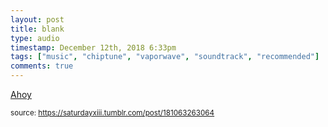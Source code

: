 ```yaml
---
layout: post
title: blank
type: audio
timestamp: December 12th, 2018 6:33pm
tags: ["music", "chiptune", "vaporwave", "soundtrack", "recommended"]
comments: true
---
```

<a href=" https://href.li/?https://xahoy.bandcamp.com/">
    Ahoy</a>
  
<small>source: https://saturdayxiii.tumblr.com/post/181063263064</small>
